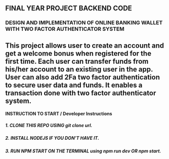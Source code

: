 ## FINAL YEAR PROJECT BACKEND CODE
### DESIGN AND IMPLEMENTATION OF ONLINE BANKING WALLET WITH TWO FACTOR AUTHENTICATOR SYSTEM 

## This project allows user to create an account and get a welcome bonus when registered for the first time. Each user can transfer funds from his/her account to an existing user in the app. User can also add 2Fa two factor authentication to secure user data and funds. It enables a transaction done with two factor authenticator system.


#### INSTRUCTION TO START / Developer Instructions
##### 1. CLONE THIS REPO USING git clone url.
##### 2. INSTALL NODEJS IF YOU DON'T HAVE IT.
##### 3. RUN NPM START ON THE TERMINAL using npm run dev OR npm start.

